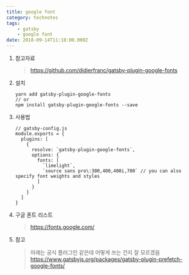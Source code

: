```yaml
---
title: google font
category: technotes
tags:
    - gatsby
    - google font
date: 2018-09-14T11:18:00.000Z
---
```


1. 참고자료
    > https://github.com/didierfranc/gatsby-plugin-google-fonts

2. 설치
    ```shell
    yarn add gatsby-plugin-google-fonts
    // or
    npm install gatsby-plugin-google-fonts --save
    ```

3. 사용법
    ```javascript{4-12}
    // gatsby-config.js
    module.exports = {
      plugins: [
        {
          resolve: `gatsby-plugin-google-fonts`,
          options: {
            fonts: [
              `limelight`,
              `source sans pro\:300,400,400i,700` // you can also specify font weights and styles
            ]
          }
        }
      ]
    }
    ```

4. 구글 폰트 리스트
    > https://fonts.google.com/  
  
5. 참고  
    > 아래는 공식 플러그인 같은데 어떻게 쓰는 건지 잘 모르겠음  
    > https://www.gatsbyjs.org/packages/gatsby-plugin-prefetch-google-fonts/

